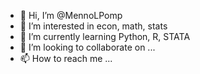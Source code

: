 - 👋 Hi, I’m @MennoLPomp
- 👀 I’m interested in econ, math, stats
- 🌱 I’m currently learning Python, R, STATA
- 💞️ I’m looking to collaborate on ...
- 📫 How to reach me ...

<!---
MennoLPomp/MennoLPomp is a ✨ special ✨ repository because its `README.md` (this file) appears on your GitHub profile.
You can click the Preview link to take a look at your changes.
--->

